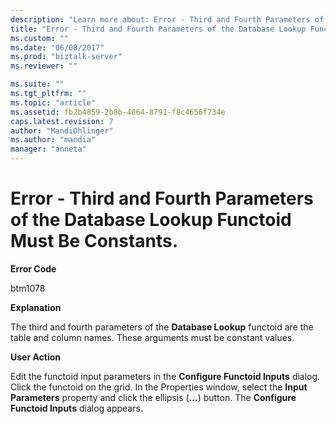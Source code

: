 ```yaml
---
description: "Learn more about: Error - Third and Fourth Parameters of the Database Lookup Functoid Must Be Constants."
title: "Error - Third and Fourth Parameters of the Database Lookup Functoid Must Be Constants. | Microsoft Docs"
ms.custom: ""
ms.date: "06/08/2017"
ms.prod: "biztalk-server"
ms.reviewer: ""

ms.suite: ""
ms.tgt_pltfrm: ""
ms.topic: "article"
ms.assetid: fb2b4859-2b8b-4864-8791-f8c4656f734e
caps.latest.revision: 7
author: "MandiOhlinger"
ms.author: "mandia"
manager: "anneta"
---
```

# Error - Third and Fourth Parameters of the Database Lookup Functoid Must Be Constants.
**Error Code**  
  
 btm1078  
  
 **Explanation**  
  
 The third and fourth parameters of the **Database Lookup** functoid are the table and column names. These arguments must be constant values.  
  
 **User Action**  
  
 Edit the functoid input parameters in the **Configure Functoid Inputs** dialog. Click the functoid on the grid. In the Properties window, select the **Input Parameters** property and click the ellipsis (**…**) button. The **Configure Functoid Inputs** dialog appears.
